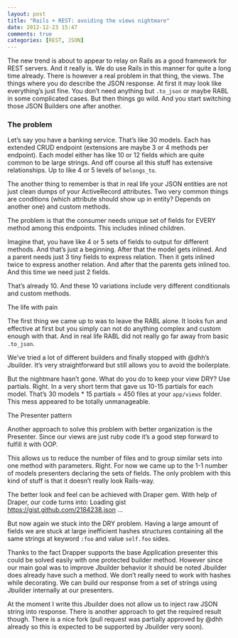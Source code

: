 ```yaml
---
layout: post
title: "Rails + REST: avoiding the views nightmare"
date: 2012-12-23 15:47
comments: true
categories: [REST, JSON]
---
```


The new trend is about to appear to relay on Rails as a good framework for REST servers. And it really is. We do use Rails in this manner for quite a long time already. There is however a real problem in that thing, the views. The things where you do describe the JSON response.
At first it may look like everything’s just fine. You don’t need anything but `.to_json` or maybe RABL in some complicated cases. But then things go wild. And you start switching those JSON Builders one after another.

### The problem

Let’s say you have a banking service. That’s like 30 models. Each has extended CRUD endpoint (extensions are maybe 3 or 4 methods per endpoint). Each model either has like 10 or 12 fields which are quite common to be large strings. And off course all this stuff has extensive relationships. Up to like 4 or 5 levels of `belongs_to`.

<!-- more -->

The another thing to remember is that in real life your JSON entities are not just clean dumps of your ActiveRecord attributes. Two very common things are conditions (which attribute should show up in entity? Depends on another one) and custom methods.

The problem is that the consumer needs unique set of fields for EVERY method among this endpoints. This includes inlined children.

Imagine that, you have like 4 or 5 sets of fields to output for different methods. And that’s just a beginning. After that the model gets inlined. And a parent needs just 3 tiny fields to express relation. Then it gets inlined twice to express another relation. And after that the parents gets inlined too. And this time we need just 2 fields.

That’s already 10. And these 10 variations include very different conditionals and custom methods.

The life with pain

The first thing we came up to was to leave the RABL alone. It looks fun and effective at first but you simply can not do anything complex and custom enough with that. And in real life RABL did not really go far away from basic `.to_json`.

We’ve tried a lot of different builders and finally stopped with @dhh’s Jbuilder. It’s very straightforward but still allows you to avoid the boilerplate.

But the nightmare hasn’t gone. What do you do to keep your view DRY? Use partials. Right. In a very short term that gave us 10-15 partials for each model. That’s 30 models * 15 partials = 450 files at your `app/views` folder. This mess appeared to be totally unmanageable.

The Presenter pattern

Another approach to solve this problem with better organization is the Presenter. Since our views are just ruby code it’s a good step forward to fulfill it with OOP.

This allows us to reduce the number of files and to group similar sets into one method with parameters.
Right. For now we came up to the 1-1 number of models presenters declaring the sets of fields. The only problem with this kind of stuff is that it doesn’t really look Rails-way.

The better look and feel can be achieved with Draper gem. With help of Draper, our code turns into:
Loading gist https://gist.github.com/2184238.json ...

But now again we stuck into the DRY problem. Having a large amount of fields we are stuck at large inefficient hashes structures containing all the same strings at keyword `:foo` and value `self.foo` sides.

Thanks to the fact Drapper supports the base Application presenter this could be solved easily with one protected builder method. However since our main goal was to improve Jbuilder behavior it should be noted Jbuilder does already have such a method. We don’t really need to work with hashes while decorating. We can build our response from a set of strings using Jbuilder internally at our presenters.

At the moment I write this Jbuilder does not allow us to inject raw JSON string into response. There is another approach to get the required result though. There is a nice fork (pull request was partially approved by @dhh already so this is expected to be supported by Jbuilder very soon).